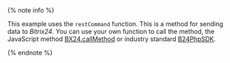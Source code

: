 {% note info %}

This example uses the `restCommand` function. This is a method for sending data to *Bitrix24*. You can use your own function to call the method, the JavaScript method [BX24.callMethod](../../bx24-js-sdk/how-to-call-rest-methods/bx24-call-method.md) or industry standard [B24PhpSDK](https://github.com/bitrix24/b24phpsdk).

{% endnote %}